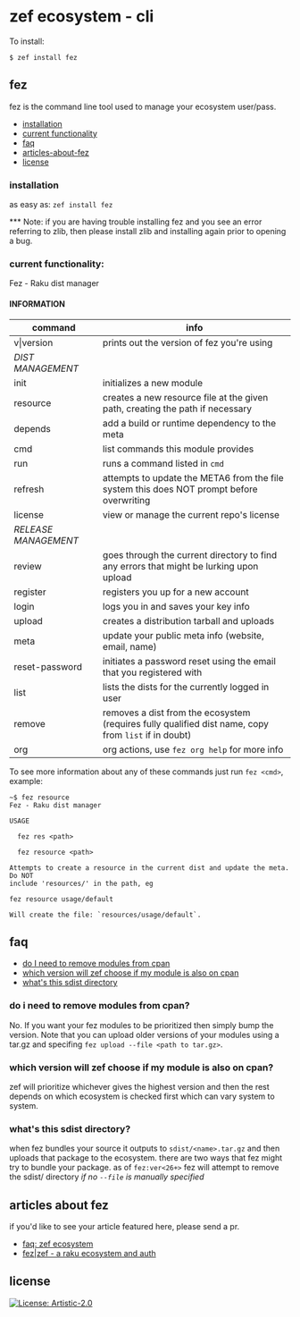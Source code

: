 # zef ecosystem - cli

To install:

```
$ zef install fez
```

## fez

fez is the command line tool used to manage your ecosystem user/pass.

- [installation](#installation)
- [current functionality](#current-functionality)
- [faq](#faq)
- [articles-about-fez](#articles-about-fez)
- [license](#license)

### installation

as easy as: `zef install fez`

*** Note: if you are having trouble installing fez and you see an error referring to zlib, then please install zlib and installing again prior to opening a bug.

### current functionality:

Fez - Raku dist manager

#### INFORMATION

| command  | info |
|----------|------|
| v\|version | prints out the version of fez you're using |
| _*DIST MANAGEMENT*_ | 
| init | initializes a new module |
| resource | creates a new resource file at the given path, creating the path if necessary |
| depends | add a build or runtime dependency to the meta |
| cmd | list commands this module provides |
| run | runs a command listed in `cmd` |
| refresh | attempts to update the META6 from the file system this does NOT prompt before overwriting |
| license | view or manage the current repo's license |
| _*RELEASE MANAGEMENT*_ |
| review | goes through the current directory to find any errors that might be lurking upon upload |
| register | registers you up for a new account |
| login | logs you in and saves your key info |
| upload | creates a distribution tarball and uploads |
| meta | update your public meta info (website, email, name) |
| reset-password | initiates a password reset using the email that you registered with |
| list | lists the dists for the currently logged in user |
| remove | removes a dist from the ecosystem (requires fully qualified dist name, copy from `list` if in doubt) |
| org | org actions, use `fez org help` for more info |


To see more information about any of these commands just run `fez <cmd>`, example:

```
~$ fez resource
Fez - Raku dist manager

USAGE

  fez res <path>

  fez resource <path>

Attempts to create a resource in the current dist and update the meta. Do NOT
include 'resources/' in the path, eg

fez resource usage/default

Will create the file: `resources/usage/default`.
```

## faq

- [do I need to remove modules from cpan](#do-i-need-to-remove-modules-from-cpan)
- [which version will zef choose if my module is also on cpan](#which-version-will-zef-choose-if-my-module-is-also-on-cpan)
- [what's this sdist directory](#whats-this-sdist-directory)

### do i need to remove modules from cpan?

No.  If you want your fez modules to be prioritized then simply bump the version.  Note that you can upload older versions of your modules using a tar.gz and specifing `fez upload --file <path to tar.gz>`.

### which version will zef choose if my module is also on cpan?

zef will prioritize whichever gives the highest version and then the rest depends on which ecosystem is checked first which can vary system to system.

### what's this sdist directory?

when fez bundles your source it outputs to `sdist/<name>.tar.gz` and then uploads that package to the ecosystem.  there are two ways that fez might try to bundle your package. as of `fez:ver<26+>` fez will attempt to remove the sdist/ directory _if no `--file` is manually specified_

## articles about fez

if you'd like to see your article featured here, please send a pr.

* [faq: zef ecosystem](https://deathbyperl6.com/faq-zef-ecosystem/)
* [fez|zef - a raku ecosystem and auth](https://deathbyperl6.com/fez-zef-a-raku-ecosystem-and-auth/)


## license

[![License: Artistic-2.0](https://img.shields.io/badge/License-Artistic%202.0-0298c3.svg)](https://opensource.org/licenses/Artistic-2.0)
